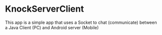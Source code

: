 # KnockServerClient

This app is a simple app that uses a Socket to chat (communicate) between a Java Client (PC) and Android server (Mobile)
